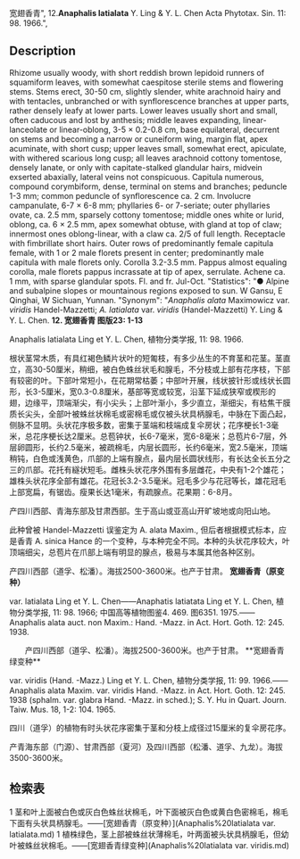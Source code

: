 宽翅香青",
12.**Anaphalis latialata** Y. Ling & Y. L. Chen Acta Phytotax. Sin. 11: 98. 1966.",

## Description
Rhizome usually woody, with short reddish brown lepidoid runners of squamiform leaves, with somewhat caespitose sterile stems and flowering stems. Stems erect, 30-50 cm, slightly slender, white arachnoid hairy and with tentacles, unbranched or with synflorescence branches at upper parts, rather densely leafy at lower parts. Lower leaves usually short and small, often caducous and lost by anthesis; middle leaves expanding, linear-lanceolate or linear-oblong, 3-5 × 0.2-0.8 cm, base equilateral, decurrent on stems and becoming a narrow or cuneiform wing, margin flat, apex acuminate, with short cusp; upper leaves small, somewhat erect, apiculate, with withered scarious long cusp; all leaves arachnoid cottony tomentose, densely lanate, or only with capitate-stalked glandular hairs, midvein exserted abaxially, lateral veins not conspicuous. Capitula numerous, compound corymbiform, dense, terminal on stems and branches; peduncle 1-3 mm; common peduncle of synflorescence ca. 2 cm. Involucre campanulate, 6-7 × 6-8 mm; phyllaries 6- or 7-seriate; outer phyllaries ovate, ca. 2.5 mm, sparsely cottony tomentose; middle ones white or lurid, oblong, ca. 6 × 2.5 mm, apex somewhat obtuse, with gland at top of claw; innermost ones oblong-linear, with a claw ca. 2/5 of full length. Receptacle with fimbrillate short hairs. Outer rows of predominantly female capitula female, with 1 or 2 male florets present in center; predominantly male capitula with male florets only. Corolla 3.2-3.5 mm. Pappus almost equaling corolla, male florets pappus incrassate at tip of apex, serrulate. Achene ca. 1 mm, with sparse glandular spots. Fl. and fr. Jul-Oct.
  "Statistics": "● Alpine and subalpine slopes or mountainous regions exposed to sun. W Gansu, E Qinghai, W Sichuan, Yunnan.
  "Synonym": "*Anaphalis alata* Maximowicz var. *viridis* Handel-Mazzetti; *A. latialata* var. *viridis* (Handel-Mazzetti) Y. Ling &amp; Y. L. Chen.
**12. 宽翅香青 图版23: 1-13**

Anaphalis latialata Ling et Y. L. Chen, 植物分类学报, 11: 98. 1966.

根状茎常木质，有具红褐色鳞片状叶的短匍枝，有多少丛生的不育茎和花茎。茎直立，高30-50厘米，稍细，被白色蛛丝状毛和腺毛，不分枝或上部有花序枝，下部有较密的叶。下部叶常短小，在花期常枯萎；中部叶开展，线状披针形或线状长圆形，长3-5厘米，宽0.3-0.8厘米，基部等宽或较宽，沿茎下延成狭窄或楔形的翅，边缘平，顶端渐尖，有小尖头；上部叶渐小，多少直立，渐细尖，有枯焦干膜质长尖头，全部叶被蛛丝状棉毛或密棉毛或仅被头状具柄腺毛，中脉在下面凸起，侧脉不显明。头状花序极多数，密集于茎端和枝端成复伞房状；花序梗长1-3毫米，总花序梗长达2厘米。总苞钟状，长6-7毫米，宽6-8毫米；总苞片6-7层，外层卵圆形，长约2.5毫米，被疏棉毛，内层长圆形，长约6毫米，宽2.5毫米，顶端稍钝，白色或浅黄色，爪部的上端有腺点，最内层长圆状线形，有长达全长五分之三的爪部。花托有繸状短毛。雌株头状花序外围有多层雌花，中央有1-2个雄花；雄株头状花序全部有雄花。花冠长3.2-3.5毫米。冠毛多少与花冠等长，雄花冠毛上部宽扁，有锯齿。瘦果长达1毫米，有疏腺点。花果期：6-8月。

产四川西部、青海东部及甘肃西部。生于高山或亚高山开旷坡地或向阳山地。

此种曾被 Handel-Mazzetti 误鉴定为 A. alata Maxim., 但后者根据模式标本，应是香青 A. sinica Hance 的一个变种，与本种完全不同。本种的头状花序较大，叶顶端细尖，总苞片在爪部上端有明显的腺点，极易与本属其他各种区别。

产四川西部（道孚、松潘）。海拔2500-3600米。也产于甘肃。
**宽翅香青（原变种）**

var. latialata Ling et Y. L. Chen——Anaphatis latiatata Ling et Y. L. Chen, 植物分类学报, 11: 98. 1966; 中国高等植物图鉴4. 469. 图6351. 1975.——Anaphalis alata auct. non Maxim.: Hand. -Mazz. in Act. Hort. Goth. 12: 245. 1938.
<p style='text-indent:28px'>产四川西部（道孚、松潘）。海拔2500-3600米。也产于甘肃。
**宽翅香青绿变种**

var. viridis (Hand. -Mazz.) Ling et Y. L. Chen, 植物分类学报, 11: 99. 1966.——Anaphalis alata Maxim. var. viridis Hand. -Mazz. in Act. Hort. Goth. 12: 245. 1938 (sphalm. var. glabra Hand. -Mazz. in sched.); S. Y. Hu in Quart. Journ. Taiw. Mus. 18, 1-2: 104. 1965.

四川（道孚）的植物有时头状花序密集于茎和分枝上成径过15厘米的复伞房花序。

产青海东部（门源）、甘肃西部（夏河）及四川西部（松潘、道孚、九龙）。海拔3500-3600米。

## 检索表

1 茎和叶上面被白色或灰白色蛛丝状棉毛，叶下面被灰白色或黄白色密棉毛，棉毛下面有头状具柄腺毛。——[宽翅香青（原变种）](Anaphalis%20latialata var. latialata.md)
1 植株绿色，茎上部被蛛丝状薄棉毛，叶两面被头状具柄腺毛，但幼叶被蛛丝状棉毛。——[宽翅香青绿变种](Anaphalis%20latialata var. viridis.md)
